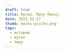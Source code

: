 ```yaml
---
draft: true
title: Куско. Мачу Пикчу.
date: 2022-12-27
thumb: machu-picchu.png
tags:
  - истории
  - куско
  - перу
---
```

